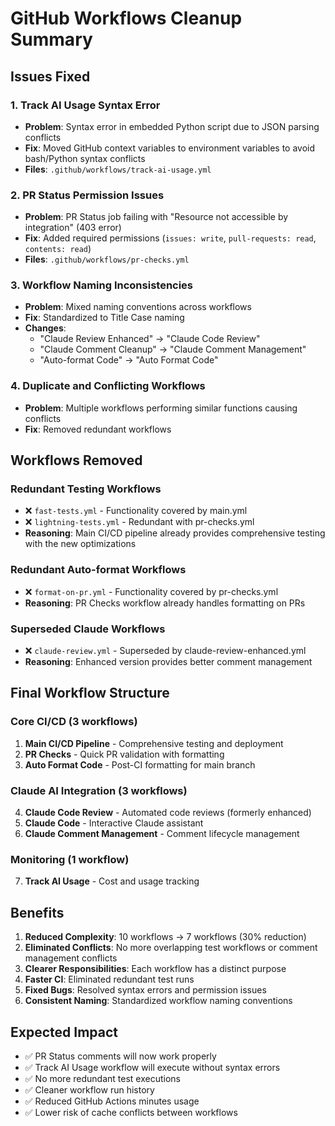 # GitHub Workflows Cleanup Summary

## Issues Fixed

### 1. **Track AI Usage Syntax Error**
- **Problem**: Syntax error in embedded Python script due to JSON parsing conflicts
- **Fix**: Moved GitHub context variables to environment variables to avoid bash/Python syntax conflicts
- **Files**: `.github/workflows/track-ai-usage.yml`

### 2. **PR Status Permission Issues**
- **Problem**: PR Status job failing with "Resource not accessible by integration" (403 error)
- **Fix**: Added required permissions (`issues: write`, `pull-requests: read`, `contents: read`)
- **Files**: `.github/workflows/pr-checks.yml`

### 3. **Workflow Naming Inconsistencies**
- **Problem**: Mixed naming conventions across workflows
- **Fix**: Standardized to Title Case naming
- **Changes**:
  - "Claude Review Enhanced" → "Claude Code Review"
  - "Claude Comment Cleanup" → "Claude Comment Management" 
  - "Auto-format Code" → "Auto Format Code"

### 4. **Duplicate and Conflicting Workflows**
- **Problem**: Multiple workflows performing similar functions causing conflicts
- **Fix**: Removed redundant workflows

## Workflows Removed

### **Redundant Testing Workflows**
- ❌ `fast-tests.yml` - Functionality covered by main.yml
- ❌ `lightning-tests.yml` - Redundant with pr-checks.yml
- **Reasoning**: Main CI/CD pipeline already provides comprehensive testing with the new optimizations

### **Redundant Auto-format Workflows**
- ❌ `format-on-pr.yml` - Functionality covered by pr-checks.yml
- **Reasoning**: PR Checks workflow already handles formatting on PRs

### **Superseded Claude Workflows**
- ❌ `claude-review.yml` - Superseded by claude-review-enhanced.yml
- **Reasoning**: Enhanced version provides better comment management

## Final Workflow Structure

### **Core CI/CD (3 workflows)**
1. **Main CI/CD Pipeline** - Comprehensive testing and deployment
2. **PR Checks** - Quick PR validation with formatting
3. **Auto Format Code** - Post-CI formatting for main branch

### **Claude AI Integration (3 workflows)**
4. **Claude Code Review** - Automated code reviews (formerly enhanced)
5. **Claude Code** - Interactive Claude assistant
6. **Claude Comment Management** - Comment lifecycle management

### **Monitoring (1 workflow)**
7. **Track AI Usage** - Cost and usage tracking

## Benefits

1. **Reduced Complexity**: 10 workflows → 7 workflows (30% reduction)
2. **Eliminated Conflicts**: No more overlapping test workflows or comment management conflicts
3. **Clearer Responsibilities**: Each workflow has a distinct purpose
4. **Faster CI**: Eliminated redundant test runs
5. **Fixed Bugs**: Resolved syntax errors and permission issues
6. **Consistent Naming**: Standardized workflow naming conventions

## Expected Impact

- ✅ PR Status comments will now work properly
- ✅ Track AI Usage workflow will execute without syntax errors
- ✅ No more redundant test executions
- ✅ Cleaner workflow run history
- ✅ Reduced GitHub Actions minutes usage
- ✅ Lower risk of cache conflicts between workflows